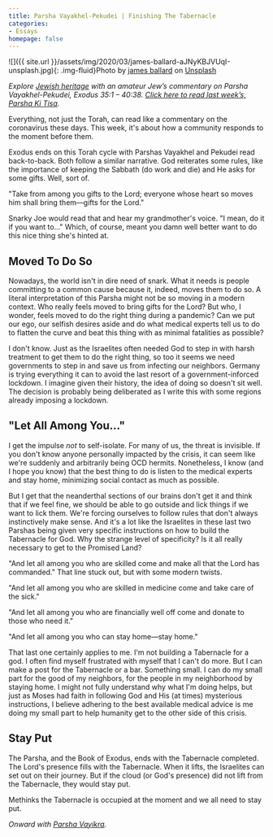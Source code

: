 ```yaml
---
title: Parsha Vayakhel-Pekudei | Finishing The Tabernacle
categories:
- Essays
homepage: false
---
```


![]({{ site.url }}/assets/img/2020/03/james-ballard-aJNyKBJVUqI-unsplash.jpg){: .img-fluid}Photo by [james ballard](https://unsplash.com/@jamesballard79?utm_source=unsplash&utm_medium=referral&utm_content=creditCopyText) on [Unsplash](https://unsplash.com/s/photos/negev?utm_source=unsplash&utm_medium=referral&utm_content=creditCopyText)

_Explore [Jewish heritage](https://withoutapath.com/jewish-heritage/) with an amateur Jew’s commentary on Parsha Vayakhel-Pekudei, Exodus 35:1 – 40:38. [Click here to read last week’s, Parsha Ki Tisa](https://withoutapath.com/parsha-ki-tisa/)._

Everything, not just the Torah, can read like a commentary on the coronavirus these days. This week, it's about how a community responds to the moment before them.

Exodus ends on this Torah cycle with Parshas Vayakhel and Pekudei read back-to-back. Both follow a similar narrative. God reiterates some rules, like the importance of keeping the Sabbath (do work and die) and He asks for some gifts. Well, sort of.

<!-- more -->

"Take from among you gifts to the Lord; everyone whose heart so moves him shall bring them––gifts for the Lord."

Snarky Joe would read that and hear my grandmother's voice. "I mean, do it if you want to..." Which, of course, meant you damn well better want to do this nice thing she's hinted at.

## Moved To Do So

Nowadays, the world isn't in dire need of snark. What it needs is people committing to a common cause because it, indeed, moves them to do so. A literal interpretation of this Parsha might not be so moving in a modern context. Who really feels moved to bring gifts for the Lord? But who, I wonder, feels moved to do the right thing during a pandemic? Can we put our ego, our selfish desires aside and do what medical experts tell us to do to flatten the curve and beat this thing with as minimal fatalities as possible?

I don't know. Just as the Israelites often needed God to step in with harsh treatment to get them to do the right thing, so too it seems we need governments to step in and save us from infecting our neighbors. Germany is trying everything it can to avoid the last resort of a government-inforced lockdown. I imagine given their history, the idea of doing so doesn't sit well. The decision is probably being deliberated as I write this with some regions already imposing a lockdown.

## "Let All Among You..."

I get the impulse _not_ to self-isolate. For many of us, the threat is invisible. If you don't know anyone personally impacted by the crisis, it can seem like we're suddenly and arbitrarily being OCD hermits. Nonetheless, I know (and I hope you know) that the best thing to do is listen to the medical experts and stay home, minimizing social contact as much as possible.

But I get that the neanderthal sections of our brains don't get it and think that if we feel fine, we should be able to go outside and lick things if we want to lick them. We're forcing ourselves to follow rules that don't always instinctively make sense. And it's a lot like the Israelites in these last two Parshas being given very specific instructions on how to build the Tabernacle for God. Why the strange level of specificity? Is it all really necessary to get to the Promised Land?

"And let all among you who are skilled come and make all that the Lord has commanded." That line stuck out, but with some modern twists. 

"And let all among you who are skilled in medicine come and take care of the sick."

"And let all among you who are financially well off come and donate to those who need it."

"And let all among you who can stay home––stay home."

That last one certainly applies to me. I'm not building a Tabernacle for a god. I often find myself frustrated with myself that I can't do more. But I can make a post for the Tabernacle or a bar. Something small. I can do my small part for the good of my neighbors, for the people in my neighborhood by staying home. I might not fully understand why what I'm doing helps, but just as Moses had faith in following God and His (at times) mysterious instructions, I believe adhering to the best available medical advice is me doing my small part to help humanity get to the other side of this crisis.

## Stay Put

The Parsha, and the Book of Exodus, ends with the Tabernacle completed. The Lord's presence fills with the Tabernacle. When it lifts, the Israelites can set out on their journey. But if the cloud (or God's presence) did not lift from the Tabernacle, they would stay put.

Methinks the Tabernacle is occupied at the moment and we all need to stay put.

_Onward with [Parsha Vayikra](https://withoutapath.com/parsha-vayikra/)._

